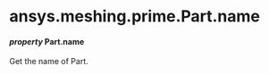 <a id="ansys-meshing-prime-part-name"></a>

# ansys.meshing.prime.Part.name

<a id="ansys.meshing.prime.Part.name"></a>

#### *property* Part.name

Get the name of Part.

<!-- !! processed by numpydoc !! -->
